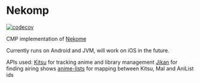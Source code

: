 # Nekomp

[![codecov](https://codecov.io/gh/Chesire/Nekomp/graph/badge.svg?token=Rtc9xfoxpN)](https://codecov.io/gh/Chesire/Nekomp)

CMP implementation of [Nekome](https://github.com/Chesire/Nekome)

Currently runs on Android and JVM, will work on iOS in the future.

APIs used:
[Kitsu](https://kitsu.app) for tracking anime and library management
[Jikan](https://jikan.moe) for finding airing shows
[anime-lists](https://github.com/Fribb/anime-lists) for mapping between Kitsu, Mal and AniList ids
